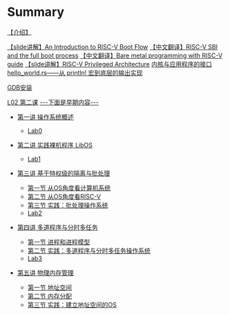 # Summary

[【介绍】](./0-Introduction.md)

[【slide讲解】An Introduction to RISC-V Boot Flow](./0-An-Introduction-to-RISC-V-Boot-Flow.md)
[【中文翻译】RISC-V SBI and the full boot process](./0-RISC-V-SBI-and-the-full-boot-process.md)
[【中文翻译】Bare metal programming with RISC-V guide](./0-Bare-metal-programming-with-RISC-V-guide.md)
[【slide讲解】RISC-V Privileged Architecture](./0-RISC-V-Privileged-Architecture.md)
[内核与应用程序的接口](RE/0.START.md)
[hello_world.rs——从 println! 宏到底层的输出实现](RE/1.helloWorld.md)

[GDB安装](./0-GDB-install.md)

[L02 第二课](ch2-hands-on-bare-metal-program/L02.md)
[---下面是早期内容---]()

- [第一讲 操作系统概述]()
  - [Lab0](ch1-operating-system-overview/lab0.md)
- [第二讲 实践裸机程序 LibOS](ch2-hands-on-bare-metal-program/ch2-LibOS.md)

  - [Lab1](ch2-hands-on-bare-metal-program/lab1.md)
- [第三讲 基于特权级的隔离与批处理]()
  - [第一节 从OS角度看计算机系统](ch3-isolation-batch-processing/L01.md)
  - [第二节 从OS角度看RISC-V](ch3-isolation-batch-processing/L02.md)
  - [第三节 实践：批处理操作系统](ch3-isolation-batch-processing/L03.md)
  - [Lab2](ch3-isolation-batch-processing/lab2.md)
- [第四讲 多道程序与分时多任务]()
  - [第一节 进程和进程模型](ch4-multiprogramming-time-sharing/L01.md)
  - [第二节 实践：多道程序与分时多任务操作系统](ch4-multiprogramming-time-sharing/L02.md)
  - [Lab3](ch4-multiprogramming-time-sharing/lab3.md)
- [第五讲 物理内存管理]()
  - [第一节 地址空间](ch5-physical-memory-management/L01.md)
  - [第二节 内存分配](ch5-physical-memory-management/L02.md)
  - [第三节 实践：建立地址空间的OS](ch5-physical-memory-management/L03.md)
